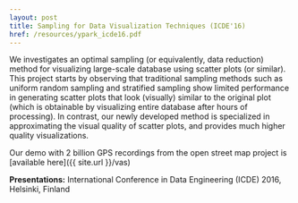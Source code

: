 ```yaml
---
layout: post
title: Sampling for Data Visualization Techniques (ICDE'16)
href: /resources/ypark_icde16.pdf
---
```


We investigates an optimal sampling (or equivalently, data reduction)
method for visualizing large-scale database using scatter plots (or similar).
This project starts by observing that traditional sampling methods such as
uniform random sampling and stratified sampling show limited performance in
generating scatter plots that look (visually) similar to the original plot
(which is obtainable by visualizing entire database after hours of processing).
In contrast, our newly developed method is specialized in approximating the
visual quality of scatter plots, and provides much higher quality
visualizations.

Our demo with 2 billion GPS recordings from the open street map project is
[available here]({{ site.url }}/vas)

**Presentations:** International Conference in Data Engineering (ICDE) 2016, Helsinki,
Finland
